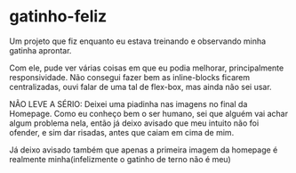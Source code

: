 # gatinho-feliz
 Um projeto que fiz enquanto eu estava treinando e observando minha gatinha aprontar.

 Com ele, pude ver várias coisas em que eu podia melhorar, principalmente responsividade. Não consegui fazer bem as inline-blocks ficarem centralizadas, ouvi falar de uma tal de flex-box, mas ainda não sei usar.

 NÃO LEVE A SÉRIO:
 Deixei uma piadinha nas imagens no final da Homepage. Como eu conheço bem o ser humano, sei que alguém vai achar algum problema nela, então já deixo avisado que meu intuito não foi ofender, e sim dar risadas, antes que caiam em cima de mim. 

 Já deixo avisado também que apenas a primeira imagem da homepage é realmente minha(infelizmente o gatinho de terno não é meu)
